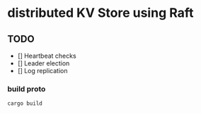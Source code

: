 # distributed KV Store using Raft

## TODO 

- [] Heartbeat checks
- [] Leader election
- [] Log replication

### build proto
```sh
cargo build
``` 
